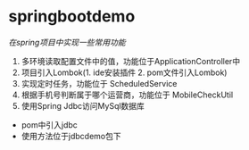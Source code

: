 # springbootdemo

*在spring项目中实现一些常用功能*

1. 多环境读取配置文件中的值，功能位于ApplicationController中
2. 项目引入Lombok(1. ide安装插件 2. pom文件引入Lombok)
3. 实现定时任务，功能位于 ScheduledService
4. 根据手机号判断属于哪个运营商，功能位于 MobileCheckUtil
5. 使用Spring Jdbc访问MySql数据库
- pom中引入jdbc
- 使用方法位于jdbcdemo包下